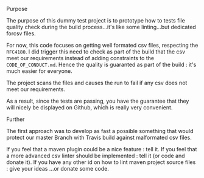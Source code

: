 Purpose

The purpose of this dummy test project is to prototype how to tests
file quality check during the build process...it's like some linting...but dedicated forcsv files.

For now, this code focuses on getting well formated csv files, respecting the ```RFC4180```. I did trigger
this need to check as part of the build that the csv meet our requirements instead of adding constraints
to the ```CODE_OF_CONDUCT.md```. Hence the quality is guaranted as part of the build : it's much
easier for everyone.

The project scans the files and causes the run to fail if any csv does not meet our requirements.

As a result, since the tests are passing, you have the guarantee that they will nicely be displayed on Github,
which is really very convenient.

Further

The first approach was to develop as fast a possible something that would protect our master Branch
with Travis build against malformated csv files.

If you feel that a maven plugin could be a nice feature : tell it.
If you feel that a more advanced csv linter should be implemented : tell it (or code and donate it).
If you have any other id on how to lint maven project source files : give your ideas ...or donate some code.

